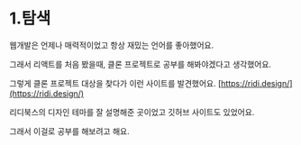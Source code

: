 # 1.탐색

웹개발은 언제나 매력적이었고 항상 재밌는 언어를 좋아했어요.

그래서 리액트를 처음 봤을때, 클론 프로젝트로 공부를 해봐야겠다고 생각했어요.

그렇게 클론 프로젝트 대상을 찾다가 이런 사이트를 발견했어요. [https://ridi.design/](https://ridi.design/)

리디북스의 디자인 테마를 잘 설명해준 곳이었고 깃허브 사이트도 있었어요.

그래서 이걸로 공부를 해보려고 해요.

